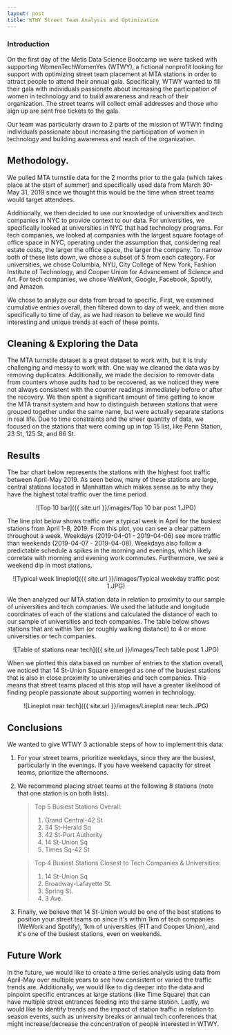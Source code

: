 ```yaml
---
layout: post
title: WTWY Street Team Analysis and Optimization
---
```


### **Introduction**  
On the first day of the Metis Data Science Bootcamp we were tasked with supporting WomenTechWomenYes (WTWY), a fictional nonprofit looking for support with optimizing street team placement at MTA stations in order to attract people to attend their annual gala. Specifically, WTWY wanted to fill their gala with individuals passionate about increasing the participation of women in technology and to build awareness and reach of their organization. The street teams will collect email addresses and those who sign up are sent free tickets to the gala.


Our team was particularly drawn to 2 parts of the mission of WTWY: finding individuals passionate about increasing the participation of women in technology and building awareness and reach of the organization.  


## **Methodology**. 
We pulled MTA turnstile data for the 2 months prior to the gala (which takes place at the start of summer) and specifically used data from March 30-May 31, 2019 since we thought this would be the time when street teams would target attendees.

Additionally, we then decided to use our knowledge of universities and tech companies in NYC to provide context to our data. For universities, we specifically looked at universities in NYC that had technology programs.  For tech companies, we looked at companies with the largest square footage of office space in NYC, operating under the assumption that, considering real estate costs, the larger the office space, the larger the company. To narrow both of these lists down, we chose a subset of 5 from each category. For universities, we chose Columbia, NYU, City College of New York, Fashion Institute of Technology, and Cooper Union for Advancement of Science and Art. For tech companies, we chose WeWork, Google, Facebook, Spotify, and Amazon.

We chose to analyze our data from broad to specific. First, we examined cumulative entries overall, then filtered down to day of week, and then more specifically to time of day, as we had reason to believe we would find interesting and unique trends at each of these points. 


## **Cleaning & Exploring the Data**
The MTA turnstile dataset is a great dataset to work with, but it is truly challenging and messy to work with. One way we cleaned the data was by removing duplicates. Additionally, we made the decision to remover data from counters whose audits had to be recovered, as we noticed they were not always consistent with the counter readings immediately before or after the recovery. We then spent a significant amount of time getting to know the MTA transit system and how to distinguish between stations that were grouped together under the same name, but were actually separate stations in real life. Due to time constraints and the sheer quantity of data, we focused on the stations that were coming up in top 15 list, like Penn Station, 23 St, 125 St, and 86 St. 


## **Results**
The bar chart below represents the stations with the highest foot traffic between April-May 2019. As seen below, many of these stations are large, central stations located in Manhattan which makes sense as to why they have the highest total traffic over the time period. 

<div align="center">
![Top 10 bar]({{ site.url }}/images/Top 10 bar post 1.JPG)
</div>

The line plot below shows traffic over a typical week in April for the busiest stations from April 1-8, 2019. From this plot, you can see a clear pattern throughout a week. Weekdays (2019-04-01 - 2019-04-06) see more traffic than weekends (2019-04-07 - 2019-04-08). Weekdays also follow a predictable schedule a spikes in the morning and evenings, which likely correlate with morning and evening work commutes. Furthermore, we see a weekend dip in most stations. 

<div align="center">
![Typical week lineplot]({{ site.url }}/images/Typical weekday traffic post 1.JPG)
</div>

We then analyzed our MTA station data in relation to proximity to our sample of universities and tech companies. We used the latitude and longitude coordinates of each of the stations and calculated the distance of each to our sample of universities and tech companies. The table below shows stations that are within 1km (or roughly walking distance) to 4 or more universities or tech companies.

<div align="center">
![Table of stations near tech]({{ site.url }}/images/Tech table post 1.JPG)
</div>

When we plotted this data based on number of entries to the station overall, we noticed that 14 St-Union Square emerged as one of the busiest stations that is also in close proximity to universities and tech companies. This means that street teams placed at this stop will have a greater likelihood of finding people passionate about supporting women in technology.

<div align="center">
![Lineplot near tech]({{ site.url }}/images/Lineplot near tech.JPG)
</div>


## **Conclusions**
We wanted to give WTWY 3 actionable steps of how to implement this data:
1. For your street teams, prioritize weekdays, since they are the busiest, particularly in the evenings. If you have weekend capacity for street teams, prioritize the afternoons.

2. We recommend placing street teams at the following 8 stations (note that one station is on both lists).

    > Top 5 Busiest Stations Overall:
    > 1. Grand Central-42 St
    > 2. 34 St-Herald Sq
    > 3. 42 St-Port Authority
    > 4. 14 St-Union Sq
    > 5. Times Sq-42 St

    > Top 4 Busiest Stations Closest to Tech Companies & Universities:
    > 1. 14 St-Union Sq
    > 2. Broadway-Lafayette St.
    > 3. Spring St.
    > 4. 3 Ave.

3. Finally, we believe that 14 St-Union would be one of the best stations to position your street teams on since it's within 1km of tech companies (WeWork and Spotify), 1km of universities (FIT and Cooper Union), and it's one of the busiest stations, even on weekends.


## **Future Work**
In the future, we would like to create a time series analysis using data from April-May over multiple years to see how consistent or varied the traffic trends are. Additionally, we would like to dig deeper into the data and pinpoint specific entrances at large stations (like Time Square) that can have multiple street entrances feeding into the same station. Lastly, we would like to identify trends and the impact of station traffic in relation to season events, such as university breaks or annual tech conferences that might increase/decrease the concentration of people interested in WTWY.